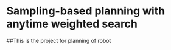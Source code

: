 # Sampling-based planning with anytime weighted search
  ##This is the project for planning of robot
